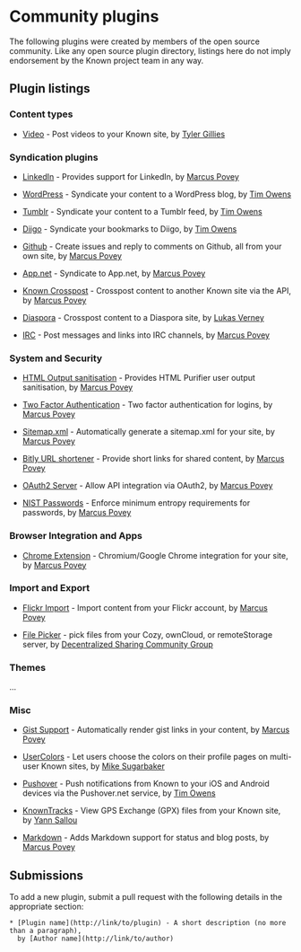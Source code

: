 # Community plugins

The following plugins were created by members of the open source community. Like any open source plugin directory,
listings here do not imply endorsement by the Known project team in any way.

## Plugin listings


### Content types

* [Video](https://github.com/tjgillies/Video) - Post videos to your Known site, by [Tyler Gillies](http://tylergillies.club/)

### Syndication plugins

* [LinkedIn](https://github.com/mapkyca/KnownLinkedin) - Provides support for LinkedIn, 
    by [Marcus Povey](https://www.marcus-povey.co.uk)

* [WordPress](https://github.com/timmmmyboy/WordPress) - Syndicate your content to a WordPress blog, by [Tim Owens](http://timowens.io/)

* [Tumblr](https://github.com/timmmmyboy/Tumblr) - Syndicate your content to a Tumblr feed, by [Tim Owens](http://timowens.io/)

* [Diigo](https://github.com/timmmmyboy/Diigo) - Syndicate your bookmarks to Diigo, by [Tim Owens](http://timowens.io/)

* [Github](https://github.com/mapkyca/KnownGithub) - Create issues and reply to comments on Github, all from your own site, 
    by [Marcus Povey](https://www.marcus-povey.co.uk)

* [App.net](https://github.com/mapkyca/KnownAppNet) - Syndicate to App.net, 
    by [Marcus Povey](https://www.marcus-povey.co.uk)

* [Known Crosspost](https://github.com/mapkyca/KnownKnown) - Crosspost content to another Known site via the API, 
    by [Marcus Povey](https://www.marcus-povey.co.uk)

* [Diaspora](https://github.com/Phyks/KnownDiaspora) - Crosspost content to a Diaspora site, by [Lukas Verney](http://phyks.me/)

* [IRC](https://github.com/mapkyca/KnownIRC) - Post messages and links into IRC channels, 
    by [Marcus Povey](https://www.marcus-povey.co.uk)

### System and Security

* [HTML Output sanitisation](https://github.com/mapkyca/KnownHTMLPurifier) - Provides HTML Purifier user output sanitisation, 
    by [Marcus Povey](https://www.marcus-povey.co.uk)

* [Two Factor Authentication](https://github.com/mapkyca/Known2FA) - Two factor authentication for logins, 
    by [Marcus Povey](https://www.marcus-povey.co.uk)

* [Sitemap.xml](https://github.com/mapkyca/KnownSitemap) - Automatically generate a sitemap.xml for your site, 
    by [Marcus Povey](https://www.marcus-povey.co.uk)

* [Bitly URL shortener](https://github.com/mapkyca/KnownBitlyShorten) - Provide short links for shared content, 
    by [Marcus Povey](https://www.marcus-povey.co.uk)

* [OAuth2 Server](https://github.com/mapkyca/KnownOAuth2) - Allow API integration via OAuth2, 
    by [Marcus Povey](https://www.marcus-povey.co.uk)

* [NIST Passwords](https://github.com/mapkyca/KnownNISTPasswords) - Enforce minimum entropy requirements for passwords, 
    by [Marcus Povey](https://www.marcus-povey.co.uk)


### Browser Integration and Apps

* [Chrome Extension](https://github.com/mapkyca/KnownChrome) - Chromium/Google Chrome integration for your site, 
    by [Marcus Povey](https://www.marcus-povey.co.uk)


### Import and Export

* [Flickr Import](https://github.com/mapkyca/KnownFlickrImport) - Import content from your Flickr account, 
    by [Marcus Povey](https://www.marcus-povey.co.uk)

* [File Picker](https://github.com/Decentralized-Sharing-Working-Group/idno-file-picker) - pick files from your
    Cozy, ownCloud, or remoteStorage server, by [Decentralized Sharing Community Group](https://www.w3.org/community/decsharing/)

### Themes

...


### Misc

* [Gist Support](https://github.com/mapkyca/IdnoGist) - Automatically render gist links in your content, 
    by [Marcus Povey](https://www.marcus-povey.co.uk)

* [UserColors](https://github.com/misuba/UserColors) - Let users choose the colors on their profile pages on multi-user
    Known sites, by [Mike Sugarbaker](http://gibberish.com/)

* [Pushover](https://github.com/timmmmyboy/Pushover) - Push notifications from Known to your iOS and Android devices via
   the Pushover.net service, by [Tim Owens](http://timowens.io/)

* [KnownTracks](https://github.com/klermor/KnownTracks) - View GPS Exchange (GPX) files from your Known site, by
   [Yann Sallou](http://winds.fr/)

* [Markdown](https://github.com/mapkyca/IdnoMarkdown) - Adds Markdown support for status and blog posts, 
    by [Marcus Povey](https://www.marcus-povey.co.uk)


## Submissions

To add a new plugin, submit a pull request with the following details in the appropriate section:

```
* [Plugin name](http://link/to/plugin) - A short description (no more than a paragraph), 
  by [Author name](http://link/to/author)
```